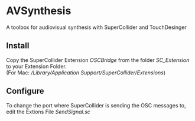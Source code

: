 # AVSynthesis
 A toolbox for audiovisual synthesis with SuperCollider and TouchDesinger
## Install
Copy the SuperCollider Extension *OSCBridge* from the folder *SC_Extension* to your Extension Folder. <br>
(For Mac: */Library/Application Support/SuperCollider/Extensions*)
## Configure
To change the port where SuperCollider is sending the OSC messages to, edit the Extions File *SendSignal.sc*
